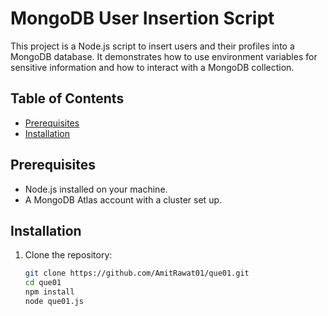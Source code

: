 # MongoDB User Insertion Script

This project is a Node.js script to insert users and their profiles into a MongoDB database. It demonstrates how to use environment variables for sensitive information and how to interact with a MongoDB collection.

## Table of Contents
- [Prerequisites](#prerequisites)
- [Installation](#installation)

## Prerequisites

- Node.js installed on your machine.
- A MongoDB Atlas account with a cluster set up.

## Installation

1. Clone the repository:
   ```bash
   git clone https://github.com/AmitRawat01/que01.git
   cd que01
   npm install
   node que01.js
